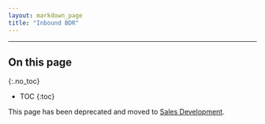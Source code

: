 ```yaml
---
layout: markdown_page
title: "Inbound BDR"
---
```

---

## On this page
{:.no_toc}

- TOC
{:toc}

This page has been deprecated and moved to [Sales Development](https://github.com/daijapan/test/tree/master/marketing/marketing-sales-development/sdr/index.html.md).
